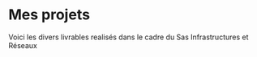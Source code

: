 # Mes projets 

Voici les divers livrables realisés dans le cadre du Sas Infrastructures et Réseaux
